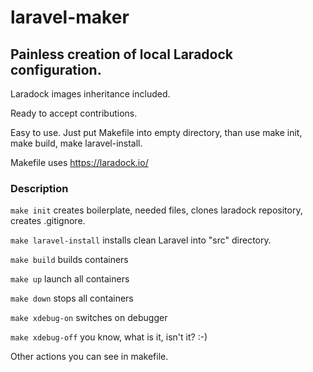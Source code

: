 # laravel-maker

## Painless creation of local Laradock configuration.

Laradock images inheritance included.

Ready to accept contributions.

Easy to use. Just put Makefile into empty directory, than use make init, make build, make laravel-install.

Makefile uses https://laradock.io/

### Description

`make init`
creates boilerplate, needed files, clones laradock repository, creates .gitignore.

`make laravel-install` installs clean Laravel into "src" directory.

`make build` builds containers

`make up` launch all containers

`make down` stops all containers

`make xdebug-on` switches on debugger

`make xdebug-off` you know, what is it, isn't it? :-)

Other actions you can see in makefile. 